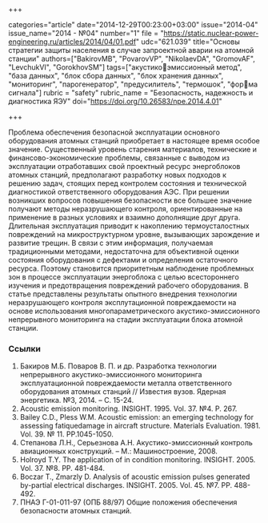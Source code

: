 +++

categories="article"
date="2014-12-29T00:23:00+03:00"
issue="2014-04"
issue_name="2014 - №04"
number="1"
file = "https://static.nuclear-power-engineering.ru/articles/2014/04/01.pdf"
udc="621.039"
title="Основы стратегии защиты населения в случае запроектной аварии на атомной станции"
authors=["BakirovMB", "PovarovVP", "NikolaevDA", "GromovAF", "LevchukVI", "GorokhovSM"]
tags=["акустикоэмиссионный метод", "база данных", "блок сбора данных", "блок хранения данных", "мониторинг", "парогенератор", "предусилитель", "термошок", "форма сигнала"]
rubric = "safety"
rubric_name = "Безопасность, надежность и диагностика ЯЭУ"
doi="https://doi.org/10.26583/npe.2014.4.01"

+++

Проблема обеспечения безопасной эксплуатации основного оборудования атомных станций приобретает в настоящее время особое значение. Существенный уровень старения материалов, технические и финансово-экономические проблемы, связанные с выводом из эксплуатации отработавших свой проектный ресурс энергоблоков атомных станций, предполагают разработку новых подходов к решению задач, стоящих перед контролем состояния и технической диагностикой ответственного оборудования АЭС. При решении возникших вопросов повышения безопасности все большее значение получают методы неразрушающего контроля, ориентированные на применение в разных условиях и взаимно дополнящие друг друга. Длительная эксплуатация приводит к накоплению термоусталостных повреждений на микроструктурном уровне, вызывающих зарождение и развитие трещин. В связи с этим информация, получаемая традиционными методами, недостаточна для объективной оценки состояния оборудования с дефектами и определения остаточного ресурса. Поэтому становится приоритетным наблюдение проблемных зон в процессе эксплуатации энергоблока с целью всестороннего изучения и предотвращения повреждений рабочего оборудования. В статье представлены результаты опытного внедрения технологии неразрушающего контроля эксплутационной повреждаемости на основе использования многопараметрического акустико-эмиссионного непрерывного мониторинга на стадии эксплуатации блока атомной станции.

### Ссылки

1. Бакиров М.Б. Поваров В. П. и др. Разработка технологии непрерывного акустико-эмиссионного мониторинга эксплуатационной повреждаемости металла ответственного оборудования атомных станций // Известия вузов. Ядерная энергетика. №3, 2014. – С. 15-24.
2. Acoustic emission monitoring. INSIGHT. 1995. Vol. 37. №4. P. 267.
3. Bailey C.D., Pless W.M. Acoustic emission: an emerging technology for assessing fatiquedamage in aircraft structure. Materials Evaluation. 1981. Vol. 39. № 11. PP.1045-1050.
4. Степанова Л.Н., Серьезнова А.Н. Акустико-эмиссионный контроль авиационных конструкций. – М.: Машиностроение, 2008.
5. Holroyd T.Y. The application of in condition monitoring. INSIGHT. 2005. Vol. 37. №8. PP. 481-484.
6. Boczar T., Zmarzly D. Analysis of acoustic emission pulses generated by-partial electrical discharges. INSIGHT. 2005. Vol. 45. №7. PP. 488-492.
7. ПНАЭ Г-01-011-97 (ОПБ 88/97) Общие положения обеспечения безопасности атомных станций.